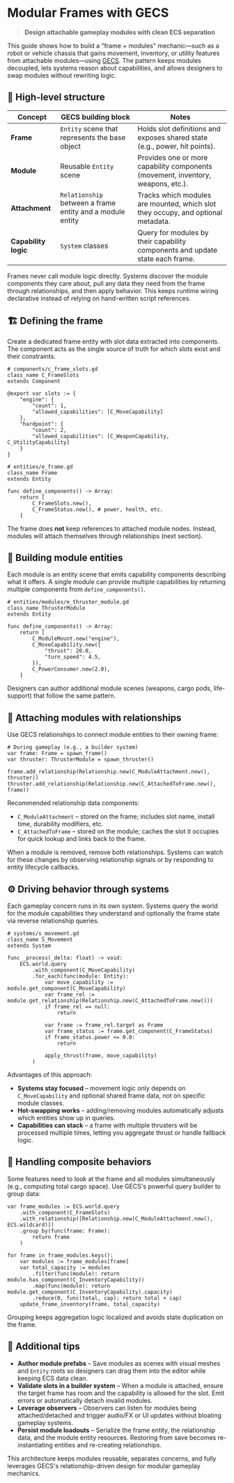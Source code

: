 # Modular Frames with GECS

> **Design attachable gameplay modules with clean ECS separation**

This guide shows how to build a "frame + modules" mechanic—such as a robot or vehicle chassis that gains movement, inventory, or utility features from attachable modules—using [GECS](addons/gecs/README.md). The pattern keeps modules decoupled, lets systems reason about capabilities, and allows designers to swap modules without rewriting logic.

## 🧩 High-level structure

| Concept | GECS building block | Notes |
| --- | --- | --- |
| **Frame** | `Entity` scene that represents the base object | Holds slot definitions and exposes shared state (e.g., power, hit points). |
| **Module** | Reusable `Entity` scene | Provides one or more capability components (movement, inventory, weapons, etc.). |
| **Attachment** | `Relationship` between a frame entity and a module entity | Tracks which modules are mounted, which slot they occupy, and optional metadata. |
| **Capability logic** | `System` classes | Query for modules by their capability components and update state each frame. |

Frames never call module logic directly. Systems discover the module components they care about, pull any data they need from the frame through relationships, and then apply behavior. This keeps runtime wiring declarative instead of relying on hand-written script references.

## 🏗️ Defining the frame

Create a dedicated frame entity with slot data extracted into components. The component acts as the single source of truth for which slots exist and their constraints.

```gdscript
# components/c_frame_slots.gd
class_name C_FrameSlots
extends Component

@export var slots := {
    "engine": {
        "count": 1,
        "allowed_capabilities": [C_MoveCapability]
    },
    "hardpoint": {
        "count": 2,
        "allowed_capabilities": [C_WeaponCapability, C_UtilityCapability]
    }
}
```

```gdscript
# entities/e_frame.gd
class_name Frame
extends Entity

func define_components() -> Array:
    return [
        C_FrameSlots.new(),
        C_FrameStatus.new(), # power, health, etc.
    ]
```

The frame does **not** keep references to attached module nodes. Instead, modules will attach themselves through relationships (next section).

## 🧱 Building module entities

Each module is an entity scene that emits capability components describing what it offers. A single module can provide multiple capabilities by returning multiple components from `define_components()`.

```gdscript
# entities/modules/e_thruster_module.gd
class_name ThrusterModule
extends Entity

func define_components() -> Array:
    return [
        C_ModuleMount.new("engine"),
        C_MoveCapability.new({
            "thrust": 20.0,
            "turn_speed": 4.5,
        }),
        C_PowerConsumer.new(2.0),
    ]
```

Designers can author additional module scenes (weapons, cargo pods, life-support) that follow the same pattern.

## 🔗 Attaching modules with relationships

Use GECS relationships to connect module entities to their owning frame:

```gdscript
# During gameplay (e.g., a builder system)
var frame: Frame = spawn_frame()
var thruster: ThrusterModule = spawn_thruster()

frame.add_relationship(Relationship.new(C_ModuleAttachment.new(), thruster))
thruster.add_relationship(Relationship.new(C_AttachedToFrame.new(), frame))
```

Recommended relationship data components:

- `C_ModuleAttachment` – stored on the frame; includes slot name, install time, durability modifiers, etc.
- `C_AttachedToFrame` – stored on the module; caches the slot it occupies for quick lookup and links back to the frame.

When a module is removed, remove both relationships. Systems can watch for these changes by observing relationship signals or by responding to entity lifecycle callbacks.

## ⚙️ Driving behavior through systems

Each gameplay concern runs in its own system. Systems query the world for the module capabilities they understand and optionally the frame state via reverse relationship queries.

```gdscript
# systems/s_movement.gd
class_name S_Movement
extends System

func _process(_delta: float) -> void:
    ECS.world.query
        .with_component(C_MoveCapability)
        .for_each(func(module: Entity):
            var move_capability := module.get_component(C_MoveCapability)
            var frame_rel := module.get_relationship(Relationship.new(C_AttachedToFrame.new()))
            if frame_rel == null:
                return

            var frame := frame_rel.target as Frame
            var frame_status := frame.get_component(C_FrameStatus)
            if frame_status.power <= 0.0:
                return

            apply_thrust(frame, move_capability)
        )
```

Advantages of this approach:

- **Systems stay focused** – movement logic only depends on `C_MoveCapability` and optional shared frame data, not on specific module classes.
- **Hot-swapping works** – adding/removing modules automatically adjusts which entities show up in queries.
- **Capabilities can stack** – a frame with multiple thrusters will be processed multiple times, letting you aggregate thrust or handle fallback logic.

## 🧪 Handling composite behaviors

Some features need to look at the frame and all modules simultaneously (e.g., computing total cargo space). Use GECS's powerful query builder to group data:

```gdscript
var frame_modules := ECS.world.query
    .with_component(C_FrameSlots)
    .with_relationship([Relationship.new(C_ModuleAttachment.new(), ECS.wildcard)])
    .group_by(func(frame: Frame):
        return frame
    )

for frame in frame_modules.keys():
    var modules := frame_modules[frame]
    var total_capacity := modules
        .filter(func(module): return module.has_component(C_InventoryCapability))
        .map(func(module): return module.get_component(C_InventoryCapability).capacity)
        .reduce(0, func(total, cap): return total + cap)
    update_frame_inventory(frame, total_capacity)
```

Grouping keeps aggregation logic localized and avoids state duplication on the frame.

## 🧰 Additional tips

- **Author module prefabs** – Save modules as scenes with visual meshes and `Entity` roots so designers can drag them into the editor while keeping ECS data clean.
- **Validate slots in a builder system** – When a module is attached, ensure the target frame has room and the capability is allowed for the slot. Emit errors or automatically detach invalid modules.
- **Leverage observers** – Observers can listen for modules being attached/detached and trigger audio/FX or UI updates without bloating gameplay systems.
- **Persist module loadouts** – Serialize the frame entity, the relationship data, and the module entity resources. Restoring from save becomes re-instantiating entities and re-creating relationships.

This architecture keeps modules reusable, separates concerns, and fully leverages GECS's relationship-driven design for modular gameplay mechanics.
